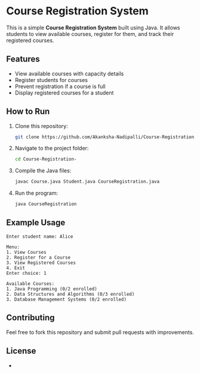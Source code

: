 # Course Registration System

This is a simple **Course Registration System** built using Java. It allows students to view available courses, register for them, and track their registered courses.

## Features
- View available courses with capacity details
- Register students for courses
- Prevent registration if a course is full
- Display registered courses for a student

## How to Run
1. Clone this repository:
   ```sh
   git clone https://github.com/Akanksha-Nadipalli/Course-Registration-.git
   ```
2. Navigate to the project folder:
   ```sh
   cd Course-Registration-
   ```
3. Compile the Java files:
   ```sh
   javac Course.java Student.java CourseRegistration.java
   ```
4. Run the program:
   ```sh
   java CourseRegistration
   ```

## Example Usage
```
Enter student name: Alice

Menu:
1. View Courses
2. Register for a Course
3. View Registered Courses
4. Exit
Enter choice: 1

Available Courses:
1. Java Programming (0/2 enrolled)
2. Data Structures and Algorithms (0/3 enrolled)
3. Database Management Systems (0/2 enrolled)
```

## Contributing
Feel free to fork this repository and submit pull requests with improvements.

## License
-

